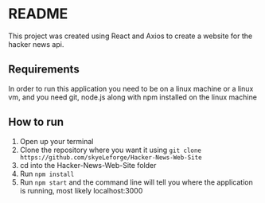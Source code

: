 # README

This project was created using React and Axios to create a website for the hacker news api.

## **Requirements**
  In order to run this application you need to be on a linux machine or a linux vm, and you need git, node.js along with npm installed on the linux machine
  
## **How to run**

  1. Open up your terminal
  2. Clone the repository where you want it using `git clone https://github.com/skyeLeforge/Hacker-News-Web-Site`
  3. cd into the Hacker-News-Web-Site folder
  4. Run `npm install`
  5. Run `npm start` and the command line will tell you where the application is running, most likely localhost:3000
